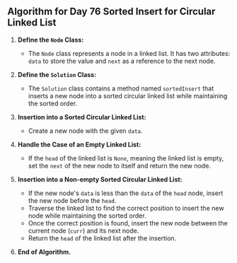 ## Algorithm for Day 76 **Sorted Insert for Circular Linked List**

1. **Define the `Node` Class:**
   - The `Node` class represents a node in a linked list. It has two attributes: `data` to store the value and `next` as a reference to the next node.

2. **Define the `Solution` Class:**
   - The `Solution` class contains a method named `sortedInsert` that inserts a new node into a sorted circular linked list while maintaining the sorted order.

3. **Insertion into a Sorted Circular Linked List:**
   - Create a new node with the given `data`.

4. **Handle the Case of an Empty Linked List:**
   - If the `head` of the linked list is `None`, meaning the linked list is empty, set the `next` of the new node to itself and return the new node.

5. **Insertion into a Non-empty Sorted Circular Linked List:**
   - If the new node's `data` is less than the `data` of the `head` node, insert the new node before the `head`.
   - Traverse the linked list to find the correct position to insert the new node while maintaining the sorted order.
   - Once the correct position is found, insert the new node between the current node (`curr`) and its next node.
   - Return the `head` of the linked list after the insertion.

6. **End of Algorithm.**


